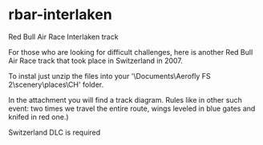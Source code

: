 # rbar-interlaken
Red Bull Air Race Interlaken track


For those who are looking for difficult challenges, here is another Red Bull Air Race track that took place in Switzerland in 2007.

To instal just unzip the files into your '\Documents\Aerofly FS 2\scenery\places\CH' folder.

In the attachment you will find a track diagram. Rules like in other such event: two times we travel the entire route, wings leveled in blue gates and knifed in red one.)

Switzerland DLC is required